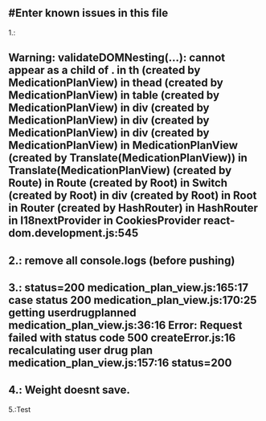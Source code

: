 #Enter known issues in this file
-----
1.: 

Warning: validateDOMNesting(...): <th> cannot appear as a child of <thead>.
    in th (created by MedicationPlanView)
    in thead (created by MedicationPlanView)
    in table (created by MedicationPlanView)
    in div (created by MedicationPlanView)
    in div (created by MedicationPlanView)
    in div (created by MedicationPlanView)
    in MedicationPlanView (created by Translate(MedicationPlanView))
    in Translate(MedicationPlanView) (created by Route)
    in Route (created by Root)
    in Switch (created by Root)
    in div (created by Root)
    in Root
    in Router (created by HashRouter)
    in HashRouter
    in I18nextProvider
    in CookiesProvider react-dom.development.js:545
---
2.: remove all console.logs (before pushing)
---
3.: 
    status=200 medication_plan_view.js:165:17
    case status 200 medication_plan_view.js:170:25
    getting userdrugplanned medication_plan_view.js:36:16
    Error: Request failed with status code 500 createError.js:16
    recalculating user drug plan medication_plan_view.js:157:16
    status=200
---
4.: Weight doesnt save.
---
5.:Test
